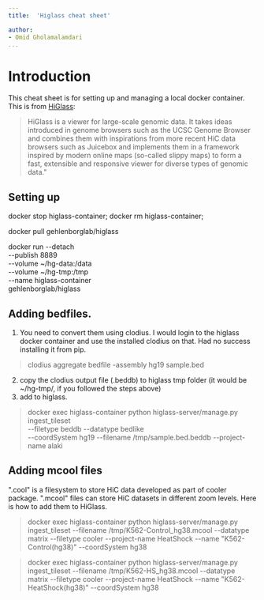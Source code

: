 ```yaml
--- 
title:  'Higlass cheat sheet'

author: 
- Omid Gholamalamdari
...
```


# Introduction

This cheat sheet is for setting up and managing a local docker container.
This is from [HiGlass](http://higlass.io/docs):
> HiGlass is a viewer for large-scale genomic data. It takes ideas introduced in genome browsers such as the UCSC Genome Browser and combines them with inspirations from more recent HiC data browsers such as Juicebox and implements them in a framework inspired by modern online maps (so-called slippy maps) to form a fast, extensible and responsive viewer for diverse types of genomic data."


## Setting up
docker stop higlass-container;
docker rm higlass-container;

docker pull gehlenborglab/higlass


docker run --detach \
           --publish 8889 \
           --volume ~/hg-data:/data \
           --volume ~/hg-tmp:/tmp \
           --name higlass-container \
         gehlenborglab/higlass


## Adding bedfiles.
1. You need to convert them using clodius. I would login to the higlass docker container and use the installed clodius on that. Had no success installing it from pip.

> clodius aggregate bedfile -assembly hg19 sample.bed

2. copy the clodius output file (.beddb) to higlass tmp folder (it would be ~/hg-tmp/, if you followed the steps above)
3. add to higlass.

> docker exec higlass-container python higlass-server/manage.py ingest_tileset \
       --filetype beddb --datatype bedlike \
       --coordSystem hg19 --filename /tmp/sample.bed.beddb --project-name alaki


## Adding mcool files

".cool" is a filesystem to store HiC data developed as part of cooler package. ".mcool" files can store HiC datasets in different zoom levels. Here is how to add them to HiGlass.

> docker exec higlass-container python higlass-server/manage.py   ingest_tileset   --filename /tmp/K562-Control_hg38.mcool   --datatype matrix --filetype cooler --project-name HeatShock --name "K562-Control(hg38)" --coordSystem hg38

> docker exec higlass-container python higlass-server/manage.py   ingest_tileset   --filename /tmp/K562-HS_hg38.mcool   --datatype matrix --filetype cooler --project-name HeatShock --name "K562-HeatShock(hg38)" --coordSystem hg38



